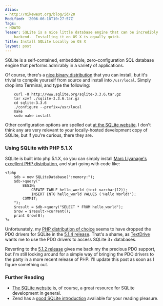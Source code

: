 ```yaml
---
Alias:
- http://mikewest.org/blog/id/20
Modified: '2006-06-18T10:27:57Z'
Tags:
- HOWTO
Teaser: SQLite is a nice little database engine that can be incredibly fast as a website
    backend.  Installing it on OS X is equally quick.
Title: Install SQLite Locally on OS X
layout: post
---
```

SQLite is a self-contained, embeddable, zero-configuration SQL database engine that performs admirably in a variety of applications. 

Of course, there's a [nice binary distribution][binary] that you can install, but it's trivial to compile yourself from source and install into `/usr/local`.  Simply drop into Terminal, and type the following:

        curl -O http://www.sqlite.org/sqlite-3.3.6.tar.gz
        tar xzvf ./sqlite-3.3.6.tar.gz
        cd sqlite-3.3.6
        ./configure --prefix=/usr/local
        make
        sudo make install

Other configuration options are spelled out [at the SQLite website][compilation].  I don't think any are very relevant to your locally-hosted development copy of SQLite, but if you're curious, there they are.

### Using SQLite with PHP 5.1.X ###

SQLite is built into php 5.1.X, so you can simply install [Marc Liyanage's excellent PHP distribution][entropy], and start going with code like:

    <?php
        $db = new SQLiteDatabase(":memory:");
        $db->query("
            BEGIN;
                CREATE TABLE hello_world (text varchar(12));
                INSERT INTO hello_world VALUES ('Hello World!');
            COMMIT;
        ");
        $result = $db->query("SELECT * FROM hello_world");
        $row = $result->current();
        print $row[0];
    ?>

Unfortunately, my [PHP distribution of choice][entropy] seems to have dropped the PDO drivers for SQLite in the [5.1.4 release][entropy_5_1_4].  That's a shame, as [TextDrive][textdrive] wants me to use the PDO drivers to access SQLite 3+ databases.  

Reverting to the [5.1.2 release][entropy_5_1_2] gives me back my the precious PDO support, but I'm still looking around for a simple way of bringing the PDO drivers to the party in a more recent release of PHP.  I'll update this post as soon as I figure something out.

### Further Reading ###

*   [The SQLite website][sqlite] is, of course, a great resource for SQLite
    development in general.
*   Zend has a [good SQLite introduction][intro] avaliable for your reading
    pleasure.

[sqlite]: http://www.sqlite.org/ "SQLite"
[binary]: http://www.sqlite.org/download.html "SQLite Download Page"
[compilation]: http://www.sqlite.org/compile.html "Compilation Options for SQLite"
[entropy]: http://www.entropy.ch/software/macosx/php/ "Marc Liyanage's excellent PHP distribution for OS X"
[entropy_5_1_4]: http://www2.entropy.ch/download/entropy-php-5.1.4-5.tar.gz "PHP 5.1.4 :: Marc Liyanage's Binary Distribution for OS X"
[entropy_5_1_2]: http://www2.entropy.ch/download/Entropy-PHP-5.1.2-1.dmg "PHP 5.1.2 :: Marc Liyanage's Binary Distribution for OS X"
[intro]: http://www.zend.com/php5/articles/php5-sqlite.php "Zend :: SQLite Introduction"
[textdrive]: http://textdrive.com/